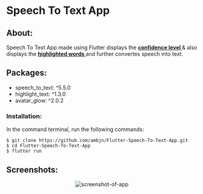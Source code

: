 # Speech To Text App

## About:

Speech To Text App made using Flutter
displays the <u> <b> confidence level </b> </u> & also displays
the <u> <b> highlighted words </b> </u> and further convertes speech into text.

## Packages:

<ul>
<li> speech_to_text: ^5.5.0</li>
<li> highlight_text: ^1.3.0</li>
<li> avatar_glow: ^2.0.2</li>
</ul>

### Installation:

In the command terminal, run the following commands:

    $ git clone https://github.com/ambjn/Flutter-Speech-To-Text-App.git
    $ cd Flutter-Speech-To-Text-App
    $ flutter run

## Screenshots:

<center> <img src = screenshot/1.png alt='screenshot-of-app'> </center>
